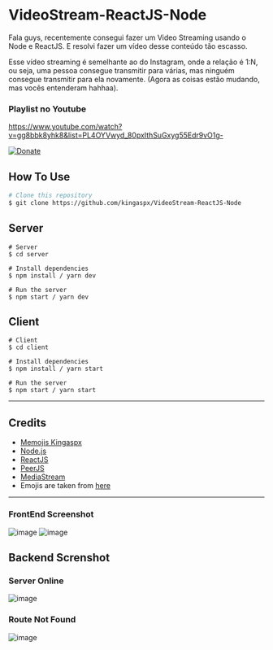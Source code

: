 # VideoStream-ReactJS-Node

Fala guys, recentemente consegui fazer um Video Streaming usando o Node e ReactJS. E resolvi fazer um vídeo desse conteúdo tão escasso.

Esse vídeo streaming é semelhante ao do Instagram, onde a relação é 1:N, ou seja, uma pessoa consegue transmitir para várias, mas ninguém consegue transmitir para ela novamente. (Agora as coisas estão mudando, mas vocês entenderam hahhaa).

### Playlist no Youtube
https://www.youtube.com/watch?v=gg8bbk8yhk8&list=PL4OYVwyd_80pxIthSuGxyg55Edr9vO1g-

[![Donate](https://img.shields.io/badge/Donate-PayPal-green.svg)](abner.rodrigues20@hotmail.com)

## How To Use

```bash
# Clone this repository
$ git clone https://github.com/kingaspx/VideoStream-ReactJS-Node
```

## Server

```
# Server
$ cd server

# Install dependencies
$ npm install / yarn dev

# Run the server
$ npm start / yarn dev
```
## Client

```
# Client
$ cd client

# Install dependencies
$ npm install / yarn start

# Run the server
$ npm start / yarn start
```

------------------------------


## Credits

- [Memojis Kingaspx](http://memoji.kingaspx.com/)
- [Node.js](https://nodejs.org/)
- [ReactJS](https://pt-br.reactjs.org/)
- [PeerJS](https://peerjs.com/)
- [MediaStream](https://developer.mozilla.org/en-US/docs/Web/API/MediaStream/)
- Emojis are taken from [here](https://github.com/arvida/emoji-cheat-sheet.com)

-------

### FrontEnd Screenshot
![image](https://user-images.githubusercontent.com/40338524/102680135-76430100-4194-11eb-993a-c5a13db11426.png)
![image](https://user-images.githubusercontent.com/40338524/102680175-bf935080-4194-11eb-8ac8-40185f908fb8.png)

## Backend Screnshot

### Server Online
![image](https://user-images.githubusercontent.com/40338524/102680145-8fe44880-4194-11eb-8be5-cb164199d9f4.png)

### Route Not Found
![image](https://user-images.githubusercontent.com/40338524/102680159-a12d5500-4194-11eb-9741-d714c0d6d6a8.png)

